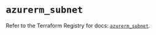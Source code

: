 # `azurerm_subnet`

Refer to the Terraform Registry for docs: [`azurerm_subnet`](https://registry.terraform.io/providers/hashicorp/azurerm/4.3.0/docs/resources/subnet).
